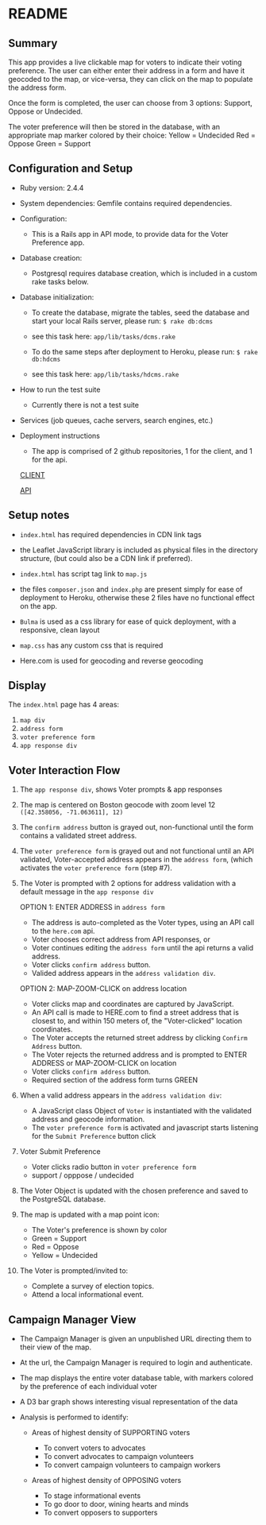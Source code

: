 # README

## Summary
This app provides a live clickable map for voters to indicate their voting preference. The user can either enter their address in a form and have it geocoded to the map, or vice-versa, they can click on the map to populate the address form. 

Once the form is completed, the user can choose from 3 options:  Support, Oppose or Undecided.

The voter preference will then be stored in the database, with an appropriate map marker colored by their choice: 
Yellow  = Undecided
Red = Oppose
Green = Support

## Configuration and Setup
* Ruby version: 2.4.4

* System dependencies: Gemfile contains required dependencies. 

* Configuration: 
	- This is a Rails app in API mode, to provide data for the Voter Preference app.

* Database creation:
	- Postgresql requires database creation, which is included in a custom rake tasks below.

* Database initialization:
	- To create the database, migrate the tables, seed the database and start your local Rails server, please run: 
	`$ rake db:dcms`
	- see this task here: `app/lib/tasks/dcms.rake`

	- To do the same steps after deployment to Heroku, please run: 
	`$ rake db:hdcms` 
	- see this task here: `app/lib/tasks/hdcms.rake`

* How to run the test suite
	- Currently there is not a test suite

* Services (job queues, cache servers, search engines, etc.)

* Deployment instructions
	- The app is comprised of 2 github repositories, 1 for the client, and 1 for the api.

	[CLIENT](https://github.com/smithWEBtek/voter-preference-client)

	[API](https://github.com/smithWEBtek/voter-preference-api)



## Setup notes
- `index.html` has required dependencies in CDN link tags

- the Leaflet JavaScript library is included as physical files in the directory structure, (but could also be a CDN link if preferred).

- `index.html` has script tag link to `map.js`

- the files `composer.json` and `index.php` are present simply for ease of deployment to Heroku, otherwise these 2 files have no functional effect on the app.

- `Bulma` is used as a css library for ease of quick deployment, with a responsive, clean layout

- `map.css` has any custom css that is required

- Here.com is used for geocoding and reverse geocoding

## Display
The `index.html` page has 4 areas:
1. `map div`
2. `address form`
3. `voter preference form` 
4. `app response div`


## Voter Interaction Flow
1. The `app response div`, shows Voter prompts & app responses

2. The map is centered on Boston geocode with zoom level 12
`([42.358056, -71.063611], 12)`

3. The `confirm address` button is grayed out, non-functional until the form contains a validated street address.

4. The `voter preference form` is grayed out and not functional until an API validated, Voter-accepted address appears in the `address form`, (which activates the `voter preference form` (step #7).

5. The Voter is prompted with 2 options for address validation with a default message in the `app response div`
	
	OPTION 1: ENTER ADDRESS in `address form`
	- The address is auto-completed as the Voter types, using an API call to the `here.com` api.
	- Voter chooses correct address from API responses, or 
	- Voter continues editing the `address form` until the api returns a valid address.
	- Voter clicks `confirm address` button.
	- Valided address appears in the `address validation div`.

	OPTION 2: MAP-ZOOM-CLICK on address location

	- Voter clicks map and coordinates are captured by JavaScript.
	- An API call is made to HERE.com to find a street address that is closest to, and within 150 meters of, the "Voter-clicked" location coordinates.
	- The Voter accepts the returned street address by clicking `Confirm Address` button.
	- The Voter rejects the returned address and is prompted to ENTER ADDRESS or MAP-ZOOM-CLICK on location
	- Voter clicks `confirm address` button.
	- Required section of the address form turns GREEN
	

6. When a valid address appears in the  `address validation div`:
	- A JavaScript class Object of `Voter` is instantiated with the validated address and geocode information.
	- The `voter preference form` is activated and javascript starts listening for the `Submit Preference` button click

7. Voter Submit Preference
	- Voter clicks radio button in `voter preference form`
	- support / opppose / undecided

8. The Voter Object is updated with the chosen preference and saved to the PostgreSQL database.

9. The map is updated with a map point icon:
	- The Voter's preference is shown by color
	- Green = Support
	- Red = Oppose
	- Yellow = Undecided

9. The Voter is prompted/invited to:
	- Complete a survey of election topics.
	- Attend a local informational event.

## Campaign Manager View
	
- The Campaign Manager is given an unpublished URL directing them to their view of the map.

- At the url, the Campaign Manager is required to login and authenticate.

- The map displays the entire voter database table, with markers colored by the preference of each individual voter

- A D3 bar graph shows interesting visual representation of the data
- Analysis is performed to identify:

	- Areas of highest density of SUPPORTING voters
		- To convert voters to advocates
		- To convert advocates to campaign volunteers
		- To convert campaign volunteers to campaign workers

	- Areas of highest density of OPPOSING voters
		- To stage informational events
		- To go door to door, wining hearts and minds
		- To convert opposers to supporters